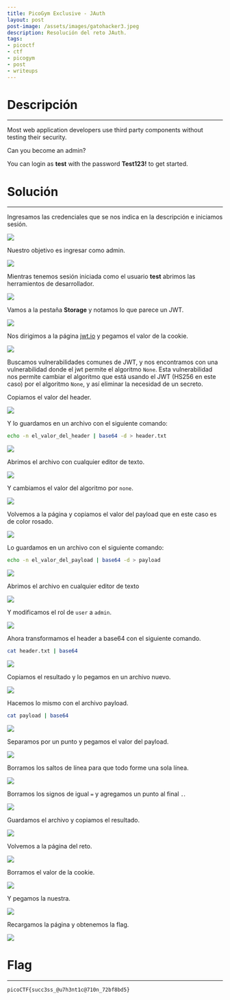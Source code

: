 ```yaml
---
title: PicoGym Exclusive - JAuth
layout: post
post-image: /assets/images/gatohacker3.jpeg 
description: Resolución del reto JAuth. 
tags:
- picoctf
- ctf
- picogym
- post
- writeups
---
```

# Descripción
---

Most web application developers use third party components without testing their security.

Can you become an admin?

You can login as **test** with the password **Test123!** to get started.

# Solución
---

Ingresamos las credenciales que se nos indica en la descripción e iniciamos sesión.

![](/assets/images/images-picogym/jauth-1.png)

Nuestro objetivo es ingresar como admin.

![](/assets/images/images-picogym/jauth-2.png)

Mientras tenemos sesión iniciada como el usuario **test** abrimos las herramientos de desarrollador.

![](/assets/images/images-picogym/jauth-3.png)

Vamos a la pestaña **Storage** y notamos lo que parece un JWT.

![](/assets/images/images-picogym/jauth-4.png)

Nos dirigimos a la página [jwt.io](https://jwt.io/) y pegamos el valor de la cookie.

![](/assets/images/images-picogym/jauth-5.png)


Buscamos vulnerabilidades comunes de JWT, y nos encontramos con una vulnerabilidad donde el jwt permite el algoritmo `None`. Esta vulnerabilidad nos permite cambiar el algoritmo que está usando el JWT (HS256 en este caso) por el algoritmo `None`, y así eliminar la necesidad de un secreto.


Copiamos el valor del header.

![](/assets/images/images-picogym/jauth-6.png)

Y lo guardamos en un archivo con el siguiente comando:

```bash
echo -n el_valor_del_header | base64 -d > header.txt
```

![](/assets/images/images-picogym/jauth-7.png)

Abrimos el archivo con cualquier editor de texto.

![](/assets/images/images-picogym/jauth-8.png)

Y cambiamos el valor del algoritmo por `none`.

![](/assets/images/images-picogym/jauth-9.png)

Volvemos a la página y copiamos el valor del payload que en este caso es de color rosado.

![](/assets/images/images-picogym/jauth-10.png)

Lo guardamos en un archivo con el siguiente comando:

```bash
echo -n el_valor_del_payload | base64 -d > payload
```

![](/assets/images/images-picogym/jauth-11.png)

Abrimos el archivo en cualquier editor de texto

![](/assets/images/images-picogym/jauth-12.png)

Y modificamos el rol de `user` a `admin`.

![](/assets/images/images-picogym/jauth-13.png)

Ahora transformamos el header a base64 con el siguiente comando.

```bash
cat header.txt | base64
```

![](/assets/images/images-picogym/jauth-14.png)

Copiamos el resultado y lo pegamos en un archivo nuevo.

![](/assets/images/images-picogym/jauth-15.png)

Hacemos lo mismo con el archivo payload.

```bash
cat payload | base64
```

![](/assets/images/images-picogym/jauth-16.png)

Separamos por un punto y pegamos el valor del payload.

![](/assets/images/images-picogym/jauth-17.png)

Borramos los saltos de línea para que todo forme una sola línea.

![](/assets/images/images-picogym/jauth-18.png)

Borramos los signos de igual `=` y agregamos un punto al final `.`.

![](/assets/images/images-picogym/jauth-19.png)

Guardamos el archivo y copiamos el resultado.

![](/assets/images/images-picogym/jauth-20.png)

Volvemos a la página del reto.

![](/assets/images/images-picogym/jauth-21.png)

Borramos el valor de la cookie.

![](/assets/images/images-picogym/jauth-22.png)

Y pegamos la nuestra.

![](/assets/images/images-picogym/jauth-23.png)

Recargamos la página y obtenemos la flag.

![](/assets/images/images-picogym/jauth-24.png)

# Flag
---

`picoCTF{succ3ss_@u7h3nt1c@710n_72bf8bd5}`